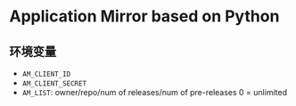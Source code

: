 # Application Mirror based on Python

## 环境变量

- `AM_CLIENT_ID`
- `AM_CLIENT_SECRET`
- `AM_LIST`: owner/repo/num of releases/num of pre-releases 0 = unlimited
